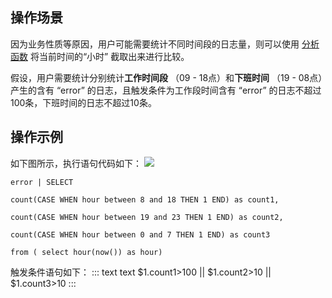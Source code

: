 ## 操作场景

因为业务性质等原因，用户可能需要统计不同时间段的日志量，则可以使用 [分析函数](https://cloud.tencent.com/document/product/614/58536) 将当前时间的“小时” 截取出来进行比较。

假设，用户需要统计分别统计**工作时间段** （09 - 18点）和**下班时间** （19 - 08点）产生的含有 “error” 的日志，且触发条件为工作段时间含有 “error” 的日志不超过100条，下班时间的日志不超过10条。


## 操作示例


如下图所示，执行语句代码如下：
![](https://main.qcloudimg.com/raw/78544856ab5fede74c9c7c2bca7d4c72.png)
```
error | SELECT 

count(CASE WHEN hour between 8 and 18 THEN 1 END) as count1,

count(CASE WHEN hour between 19 and 23 THEN 1 END) as count2,

count(CASE WHEN hour between 0 and 7 THEN 1 END) as count3 

from ( select hour(now()) as hour)
```
触发条件语句如下：
<dx-codeblock>
::: text text
$1.count1>100 || $1.count2>10 || $1.count3>10
:::
</dx-codeblock>


